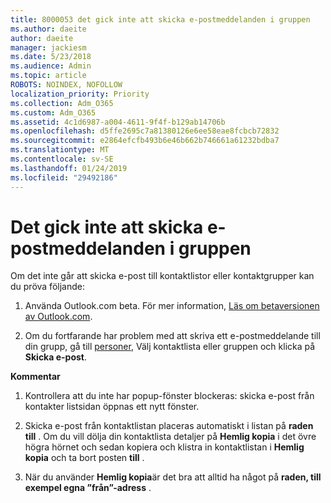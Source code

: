 ```yaml
---
title: 8000053 det gick inte att skicka e-postmeddelanden i gruppen
ms.author: daeite
author: daeite
manager: jackiesm
ms.date: 5/23/2018
ms.audience: Admin
ms.topic: article
ROBOTS: NOINDEX, NOFOLLOW
localization_priority: Priority
ms.collection: Adm_O365
ms.custom: Adm_O365
ms.assetid: 4c1d6987-a004-4611-9f4f-b129ab14706b
ms.openlocfilehash: d5ffe2695c7a81380126e6ee58eae8fcbcb72832
ms.sourcegitcommit: e2864efcfb493b6e46b662b746661a61232bdba7
ms.translationtype: MT
ms.contentlocale: sv-SE
ms.lasthandoff: 01/24/2019
ms.locfileid: "29492186"
---
```

# <a name="unable-to-send-group-emails"></a>Det gick inte att skicka e-postmeddelanden i gruppen

Om det inte går att skicka e-post till kontaktlistor eller kontaktgrupper kan du pröva följande:
  
1. Använda Outlook.com beta. För mer information, [Läs om betaversionen av Outlook.com](https://support.office.com/article/e2261c7f-d413-4084-8f22-21282f42d8cf).
    
2. Om du fortfarande har problem med att skriva ett e-postmeddelande till din grupp, gå till [personer](https://outlook.live.com/people/), Välj kontaktlista eller gruppen och klicka på **Skicka e-post**.
    
 **Kommentar**
  
1. Kontrollera att du inte har popup-fönster blockeras: skicka e-post från kontakter listsidan öppnas ett nytt fönster.
    
2. Skicka e-post från kontaktlistan placeras automatiskt i listan på **raden till** . Om du vill dölja din kontaktlista detaljer på **Hemlig kopia** i det övre högra hörnet och sedan kopiera och klistra in kontaktlistan i **Hemlig kopia** och ta bort posten **till** . 
    
3. När du använder **Hemlig kopia**är det bra att alltid ha något på **raden, till exempel egna ”från”-adress** . 
    

